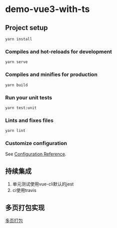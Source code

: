 # demo-vue3-with-ts

## Project setup
```
yarn install
```

### Compiles and hot-reloads for development
```
yarn serve
```

### Compiles and minifies for production
```
yarn build
```

### Run your unit tests
```
yarn test:unit
```

### Lints and fixes files
```
yarn lint
```

### Customize configuration
See [Configuration Reference](https://cli.vuejs.org/config/).

## 持续集成
1. 单元测试使用vue-cli默认的jest
2. ci使用travis

## 多页打包实现
[多页打包](./docs/多页打包.md)
